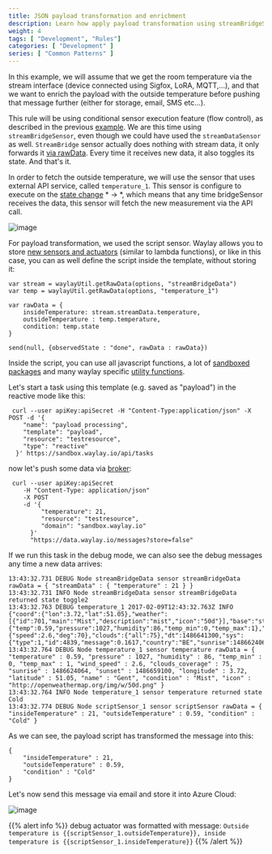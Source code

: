 ```yaml
---
title: JSON payload transformation and enrichment
description: Learn how apply payload transformation using streamBridgeSensor and script sensor
weight: 4
tags: [ "Development", "Rules"]
categories: [ "Development" ]
series: [ "Common Patterns" ]
---
```

In this example, we will assume that we get the room temperature via the stream interface (device connected using Sigfox, LoRA, MQTT,...), and that we want to enrich the payload with the outside temperature before pushing that message further (either for storage, email, SMS etc...).

This rule will be using conditional sensor execution feature (flow control), as described in the previous [example](/patterns/flow-control/). We are this time using `streamBridgeSensor`, even though we could have used the `streamDataSensor` as well. `StreamBridge` sensor actually does nothing with stream data, it only forwards it [via rawData](/api/sensors-and-actuators/#sensor-example). Every time it receives new data, it also toggles its state. And that's it.

In order to fetch the outside temperature, we will use the sensor that uses external API service, called `temperature_1`. This sensor is configure to execute on the [state change](usage/tasks-and-templates/) * -> *, which means that any time bridgeSensor receives the data, this sensor will fetch the new measurement via the API call.

![image](/rules/payload/payload1.png)

For payload transformation, we used the script sensor. Waylay allows you to store [new sensors and actuators](api/sensors-and-actuators/) (similar to lambda functions), or like in this case, you can as well define the script inside the template, without storing it:
```
var stream = waylayUtil.getRawData(options, "streamBridgeData")
var temp = waylayUtil.getRawData(options, "temperature_1")

var rawData = {
    insideTemperature: stream.streamData.temperature,
    outsideTemperature : temp.temperature,
    condition: temp.state
}

send(null, {observedState : "done", rawData : rawData})
```

Inside the script, you can use all javascript functions, a lot of [sandboxed packages](api/sensors-and-actuators/#sandbox) and many waylay specific [utility functions](api/sensors-and-actuators/#utility-functions).


Let's start a task using this template (e.g. saved as "payload") in the reactive mode like this:
```
 curl --user apiKey:apiSecret -H "Content-Type:application/json" -X POST -d '{
    "name": "payload processing",
    "template": "payload",
    "resource": "testresource",
    "type": "reactive"
  }' https://sandbox.waylay.io/api/tasks
 ```


now let's push some data via [broker](/api/broker-and-storage/):

```
 curl --user apiKey:apiSecret
    -H "Content-Type: application/json"
    -X POST  
    -d '{
         "temperature": 21,
         "resource": "testresource",
         "domain": "sandbox.waylay.io"
      }'
      "https://data.waylay.io/messages?store=false"
 ```

If we run this task in the debug mode, we can also see the debug messages any time a new data arrives:

```
13:43:32.731 DEBUG Node streamBridgeData sensor streamBridgeData rawData = { "streamData" : { "temperature" : 21 } }
13:43:32.731 INFO Node streamBridgeData sensor streamBridgeData returned state toggle2
13:43:32.763 DEBUG temperature_1 2017-02-09T12:43:32.763Z INFO {"coord":{"lon":3.72,"lat":51.05},"weather":[{"id":701,"main":"Mist","description":"mist","icon":"50d"}],"base":"stations","main":{"temp":0.59,"pressure":1027,"humidity":86,"temp_min":0,"temp_max":1},"visibility":3300,"wind":{"speed":2.6,"deg":70},"clouds":{"all":75},"dt":1486641300,"sys":{"type":1,"id":4839,"message":0.1617,"country":"BE","sunrise":1486624064,"sunset":1486659100},"id":2797656,"name":"Gent","cod":200}
13:43:32.764 DEBUG Node temperature_1 sensor temperature rawData = { "temperature" : 0.59, "pressure" : 1027, "humidity" : 86, "temp_min" : 0, "temp_max" : 1, "wind_speed" : 2.6, "clouds_coverage" : 75, "sunrise" : 1486624064, "sunset" : 1486659100, "longitude" : 3.72, "latitude" : 51.05, "name" : "Gent", "condition" : "Mist", "icon" : "http://openweathermap.org/img/w/50d.png" }
13:43:32.764 INFO Node temperature_1 sensor temperature returned state Cold
13:43:32.774 DEBUG Node scriptSensor_1 sensor scriptSensor rawData = { "insideTemperature" : 21, "outsideTemperature" : 0.59, "condition" : "Cold" }
```

As we can see, the payload script has transformed the message into this:
```
{   
    "insideTemperature" : 21,
    "outsideTemperature" : 0.59,
    "condition" : "Cold"
}
```

Let's now send this message via email and store it into Azure Cloud:

![image](/rules/payload/payload_store.png)

{{% alert info %}}
debug actuator was formatted with message:
`Outside temperature is {{scriptSensor_1.outsideTemperature}}, inside temperature is {{scriptSensor_1.insideTemperature}}`
{{% /alert %}}
